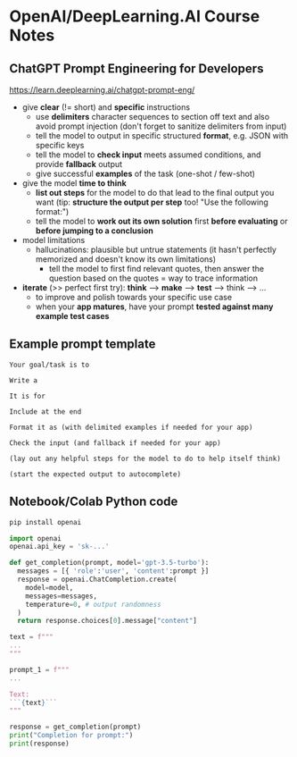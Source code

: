 # OpenAI/DeepLearning.AI Course Notes

## ChatGPT Prompt Engineering for Developers

https://learn.deeplearning.ai/chatgpt-prompt-eng/

- give **clear** (!= short) and **specific** instructions
  - use **delimiters** character sequences to section off text and also avoid prompt injection (don't forget to sanitize delimiters from input)
  - tell the model to output in specific structured **format**, e.g. JSON with specific keys
  - tell the model to **check input** meets assumed conditions, and provide **fallback** output
  - give successful **examples** of the task (one-shot / few-shot)
- give the model **time to think**
  - **list out steps** for the model to do that lead to the final output you want (tip: **structure the output per step** too! "Use the following format:")
  - tell the model to **work out its own solution** first **before evaluating** or **before jumping to a conclusion**
- model limitations
  - hallucinations: plausible but untrue statements (it hasn't perfectly memorized and doesn't know its own limitations)
    - tell the model to first find relevant quotes, then answer the question based on the quotes = way to trace information
- **iterate** (>> perfect first try): **think** --> **make** --> **test** --> think --> ...
  - to improve and polish towards your specific use case
  - when your **app matures**, have your prompt **tested against many example test cases**

## Example prompt template

```text
Your goal/task is to

Write a

It is for

Include at the end

Format it as (with delimited examples if needed for your app)

Check the input (and fallback if needed for your app)

(lay out any helpful steps for the model to do to help itself think)

(start the expected output to autocomplete)
```

## Notebook/Colab Python code

```sh
pip install openai
```

```py
import openai
openai.api_key = 'sk-...'

def get_completion(prompt, model='gpt-3.5-turbo'):
  messages = [{ 'role':'user', 'content':prompt }]
  response = openai.ChatCompletion.create(
    model=model,
    messages=messages,
    temperature=0, # output randomness
  )
  return response.choices[0].message["content"]

text = f"""
...
"""

prompt_1 = f"""
...

Text:
```{text}```
"""

response = get_completion(prompt)
print("Completion for prompt:")
print(response)
```
